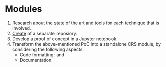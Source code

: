 # Modules

1. Research about the state of the art and tools for each technique that is involved.
2. [Create](Repository.md) of a separate reposiory.
3. Develop a proof of concept in a Jupyter notebook.
4. Transform the above-mentioned PoC into a standalone CRS module, by considering the following aspects:
    - Code formatting; and
    - Documentation.